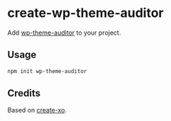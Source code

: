 # create-wp-theme-auditor

Add [wp-theme-auditor](https://github.com/wpaccessibility/wp-theme-auditor) to your project.

## Usage

```bash
npm init wp-theme-auditor
```

## Credits

Based on [create-xo](https://github.com/xojs/create-xo).
